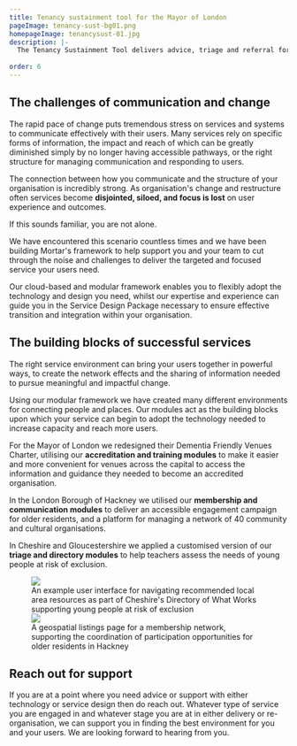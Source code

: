 ```yaml
---
title: Tenancy sustainment tool for the Mayor of London
pageImage: tenancy-sust-bg01.png
homepageImage: tenancysust-01.jpg
description: |-
  The Tenancy Sustainment Tool delivers advice, triage and referral for those at risk of losing their home. The case management platform delivers more efficient referral pathways by assessing the needs of users, recommending appropriate information and advice, and prioritising cases.  
 
order: 6
---
```


The challenges of communication and change
---------------------------------------------------------------------------------------------------------------------------------
The rapid pace of change puts tremendous stress on services and systems to communicate effectively with their users. Many services rely on specific forms of information, the impact and reach of which can be greatly diminished simply by no longer having accessible pathways, or the right structure for managing communication and responding to users. 

The connection between how you communicate and the structure of your organisation is incredibly strong. As organisation's change and restructure often services become **disjointed, siloed, and focus is lost** on user experience and outcomes. 

If this sounds familiar, you are not alone. 

We have encountered this scenario countless times and we have been building Mortar's framework to help support you and your team to cut through the noise and challenges to deliver the targeted and focused service your users need. 

Our cloud-based and modular framework enables you to flexibly adopt the technology and design you need, whilst our expertise and experience can guide you in the Service Design Package necessary to ensure effective transition and integration within your organisation.

The building blocks of successful services
---------------------------------------------------------------------------------------------------------------------------------
The right service environment can bring your users together in powerful ways, to create the network effects and the sharing of information needed to pursue meaningful and impactful change. 

Using our modular framework we have created many different environments for connecting people and places. Our modules act as the building blocks upon which your service can begin to adopt the technology needed to increase capacity and reach more users.

For the Mayor of London we redesigned their Dementia Friendly Venues Charter, utilising our **accreditation and training modules** to make it easier and more convenient for venues across the capital to access the information and guidance they needed to become an accredited organisation. 

In the London Borough of Hackney we utilised our **membership and communication modules** to deliver an accessible engagement campaign for older residents, and a platform for managing a network of 40 community and cultural organisations. 

In Cheshire and Gloucestershire we applied a customised version of our **triage and directory modules** to help teachers assess the needs of young people at risk of exclusion. 

<figure>
  <img src="{{ '/static/images/use-cases/bg-customengagement-01.png' | url }}" />
  <figcaption>
    An example user interface for navigating recommended local area resources as part of Cheshire's Directory of What Works supporting young people at risk of exclusion
  </figcaption>
   <img src="{{ '/static/images/use-cases/customengagement-02.png' | url }}" />
  <figcaption>
    A geospatial listings page for a membership network, supporting the coordination of participation opportunities for older residents in Hackney
  </figcaption>
</figure>

Reach out for support
---------------------------------------------------------------------------------------------------------------------------------
If you are at a point where you need advice or support with either technology or service design then do reach out. Whatever type of service you are engaged in and whatever stage you are at in either delivery or re-organisation, we can support you in finding the best environment for you and your users. We are looking forward to hearing from you. 

